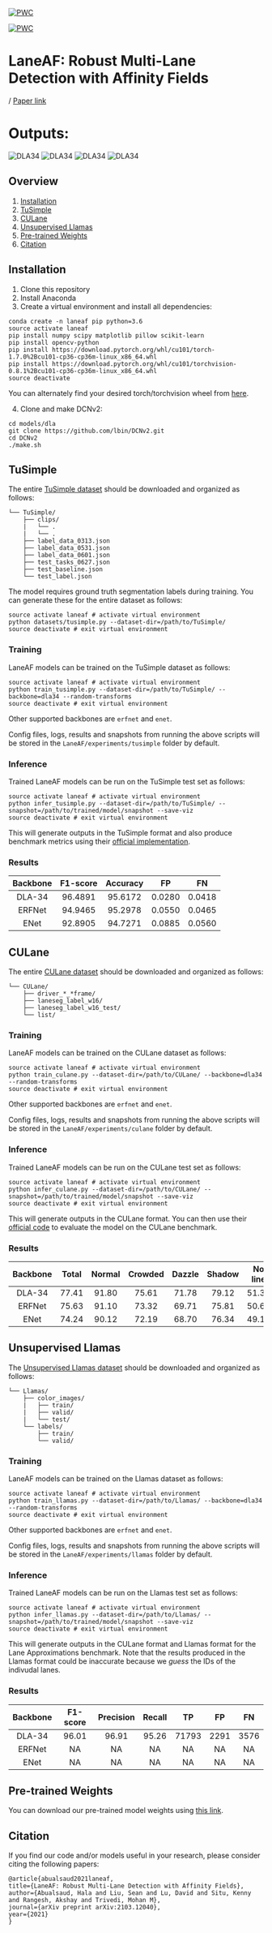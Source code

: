 [![PWC](https://img.shields.io/endpoint.svg?url=https://paperswithcode.com/badge/laneaf-robust-multi-lane-detection-with/lane-detection-on-culane)](https://paperswithcode.com/sota/lane-detection-on-culane?p=laneaf-robust-multi-lane-detection-with)

[![PWC](https://img.shields.io/endpoint.svg?url=https://paperswithcode.com/badge/laneaf-robust-multi-lane-detection-with/lane-detection-on-llamas)](https://paperswithcode.com/sota/lane-detection-on-llamas?p=laneaf-robust-multi-lane-detection-with)

# LaneAF: Robust Multi-Lane Detection with Affinity Fields

/ [Paper link]([http://cvrr.ucsd.edu/publications/2021/LaneAF.pdf](https://paperswithcode.com/paper/laneaf-robust-multi-lane-detection-with))


# Outputs:
![DLA34](DLA-34-1.JPG)
![DLA34](DLA-34-2.JPG)
![DLA34](DLA-34-3.JPG)
![DLA34](DLA-34-4.JPG)



## Overview
1) [Installation](#installation)
2) [TuSimple](#tusimple)
3) [CULane](#culane)
4) [Unsupervised Llamas](#unsupervised-llamas)
5) [Pre-trained Weights](#pre-trained-weights)
5) [Citation](#citation)

## Installation
1) Clone this repository
2) Install Anaconda
3) Create a virtual environment and install all dependencies:
```shell
conda create -n laneaf pip python=3.6
source activate laneaf
pip install numpy scipy matplotlib pillow scikit-learn
pip install opencv-python
pip install https://download.pytorch.org/whl/cu101/torch-1.7.0%2Bcu101-cp36-cp36m-linux_x86_64.whl
pip install https://download.pytorch.org/whl/cu101/torchvision-0.8.1%2Bcu101-cp36-cp36m-linux_x86_64.whl
source deactivate
```
You can alternately find your desired torch/torchvision wheel from [here](https://download.pytorch.org/whl/torch_stable.html).

4) Clone and make DCNv2:
```shell
cd models/dla
git clone https://github.com/lbin/DCNv2.git
cd DCNv2
./make.sh
```

## TuSimple
The entire [TuSimple dataset](https://github.com/TuSimple/tusimple-benchmark/issues/3) should be downloaded and organized as follows:
```plain
└── TuSimple/
    ├── clips/
    |   └── .
    |   └── .
    ├── label_data_0313.json
    ├── label_data_0531.json
    ├── label_data_0601.json
    ├── test_tasks_0627.json
    ├── test_baseline.json
    └── test_label.json
```
The model requires ground truth segmentation labels during training. You can generate these for the entire dataset as follows:
```shell
source activate laneaf # activate virtual environment
python datasets/tusimple.py --dataset-dir=/path/to/TuSimple/
source deactivate # exit virtual environment
```

### Training
LaneAF models can be trained on the TuSimple dataset as follows:
```shell
source activate laneaf # activate virtual environment
python train_tusimple.py --dataset-dir=/path/to/TuSimple/ --backbone=dla34 --random-transforms
source deactivate # exit virtual environment
```
Other supported backbones are `erfnet` and `enet`.

Config files, logs, results and snapshots from running the above scripts will be stored in the `LaneAF/experiments/tusimple` folder by default.

### Inference
Trained LaneAF models can be run on the TuSimple test set as follows:
```shell
source activate laneaf # activate virtual environment
python infer_tusimple.py --dataset-dir=/path/to/TuSimple/ --snapshot=/path/to/trained/model/snapshot --save-viz
source deactivate # exit virtual environment
```
This will generate outputs in the TuSimple format and also produce benchmark metrics using their [official implementation](https://github.com/TuSimple/tusimple-benchmark/tree/master/doc/lane_detection).

### Results
| Backbone | F1-score | Accuracy |   FP   |   FN   |
|:--------:|:--------:|:--------:|:------:|:------:|
|  DLA-34  |  96.4891 |  95.6172 | 0.0280 | 0.0418 |
|  ERFNet  |  94.9465 |  95.2978 | 0.0550 | 0.0465 |
|   ENet   |  92.8905 |  94.7271 | 0.0885 | 0.0560 |

## CULane
The entire [CULane dataset](https://xingangpan.github.io/projects/CULane.html) should be downloaded and organized as follows:
```plain
└── CULane/
    ├── driver_*_*frame/
    ├── laneseg_label_w16/
    ├── laneseg_label_w16_test/
    └── list/
```

### Training
LaneAF models can be trained on the CULane dataset as follows:
```shell
source activate laneaf # activate virtual environment
python train_culane.py --dataset-dir=/path/to/CULane/ --backbone=dla34 --random-transforms
source deactivate # exit virtual environment
```
Other supported backbones are `erfnet` and `enet`.

Config files, logs, results and snapshots from running the above scripts will be stored in the `LaneAF/experiments/culane` folder by default.

### Inference
Trained LaneAF models can be run on the CULane test set as follows:
```shell
source activate laneaf # activate virtual environment
python infer_culane.py --dataset-dir=/path/to/CULane/ --snapshot=/path/to/trained/model/snapshot --save-viz
source deactivate # exit virtual environment
```
This will generate outputs in the CULane format. You can then use their [official code](https://github.com/XingangPan/SCNN) to evaluate the model on the CULane benchmark.

### Results
| Backbone | Total | Normal | Crowded | Dazzle | Shadow | No line | Arrow | Curve | Cross | Night |
|:--------:|:-----:|:------:|:-------:|:------:|:------:|:-------:|:-----:|:-----:|:-----:|:-----:|
|  DLA-34  | 77.41 |  91.80 |  75.61  |  71.78 |  79.12 |  51.38  | 86.88 | 71.70 |  1360 | 73.03 |
|  ERFNet  | 75.63 |  91.10 |  73.32  |  69.71 |  75.81 |  50.62  | 86.86 | 65.02 |  1844 | 70.90 |
|   ENet   | 74.24 |  90.12 |  72.19  |  68.70 |  76.34 |  49.13  | 85.13 | 64.40 |  1934 | 68.67 |

## Unsupervised Llamas
The [Unsupervised Llamas dataset](https://unsupervised-llamas.com/llamas/index) should be downloaded and organized as follows:
```plain
└── Llamas/
    ├── color_images/
    |   ├── train/
    |   ├── valid/
    |   └── test/
    └── labels/
        ├── train/
        └── valid/
```

### Training
LaneAF models can be trained on the Llamas dataset as follows:
```shell
source activate laneaf # activate virtual environment
python train_llamas.py --dataset-dir=/path/to/Llamas/ --backbone=dla34 --random-transforms
source deactivate # exit virtual environment
```
Other supported backbones are `erfnet` and `enet`.

Config files, logs, results and snapshots from running the above scripts will be stored in the `LaneAF/experiments/llamas` folder by default.

### Inference
Trained LaneAF models can be run on the Llamas test set as follows:
```shell
source activate laneaf # activate virtual environment
python infer_llamas.py --dataset-dir=/path/to/Llamas/ --snapshot=/path/to/trained/model/snapshot --save-viz
source deactivate # exit virtual environment
```
This will generate outputs in the CULane format and Llamas format for the Lane Approximations benchmark. 
Note that the results produced in the Llamas format could be inaccurate because we *guess* the IDs of the indivudal lanes. 

### Results
| Backbone | F1-score | Precision | Recall |   TP  |  FP  |  FN  |
|:--------:|:--------:|:---------:|:------:|:-----:|:----:|:----:|
|  DLA-34  |   96.01  |   96.91   |  95.26 | 71793 | 2291 | 3576 |
|  ERFNet  |     NA   |     NA    |    NA  |   NA  |  NA  |  NA  |
|   ENet   |     NA   |     NA    |    NA  |   NA  |  NA  |  NA  |

## Pre-trained Weights 
You can download our pre-trained model weights using [this link](https://drive.google.com/file/d/1GJoVQfDyxhUT8Y5EqTRV9PX3WWckfxWG/view?usp=sharing).

## Citation
If you find our code and/or models useful in your research, please consider citing the following papers:

    @article{abualsaud2021laneaf,
    title={LaneAF: Robust Multi-Lane Detection with Affinity Fields},
    author={Abualsaud, Hala and Liu, Sean and Lu, David and Situ, Kenny and Rangesh, Akshay and Trivedi, Mohan M},
    journal={arXiv preprint arXiv:2103.12040},
    year={2021}
    }


